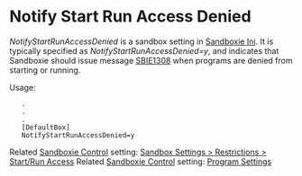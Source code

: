 # Notify Start Run Access Denied

_NotifyStartRunAccessDenied_ is a sandbox setting in [Sandboxie Ini](SandboxieIni). It is typically specified as _NotifyStartRunAccessDenied=y_, and indicates that Sandboxie should issue message [SBIE1308](SBIE1308) when programs are denied from starting or running.

Usage:
```
   .
   .
   .
   [DefaultBox]
   NotifyStartRunAccessDenied=y
```

Related [Sandboxie Control](SandboxieControl) setting: [Sandbox Settings > Restrictions > Start/Run Access](RestrictionsSettings#startrun) Related [Sandboxie Control](SandboxieControl) setting: [Program Settings](ProgramSettings#page2)
